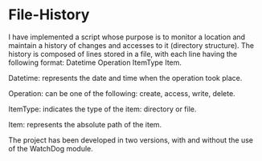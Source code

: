 # File-History
I have implemented a script whose purpose is to monitor a location and maintain a history of changes and accesses to it (directory structure). The history is composed of lines stored in a file, with each line having the following format: Datetime Operation ItemType Item.

Datetime: represents the date and time when the operation took place.

Operation: can be one of the following: create, access, write, delete.

ItemType: indicates the type of the item: directory or file.

Item: represents the absolute path of the item.

The project has been developed in two versions, with and without the use of the WatchDog module.
